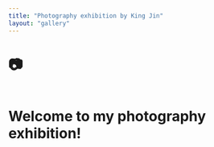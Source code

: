 ```yaml
---
title: "Photography exhibition by King Jin"
layout: "gallery"
---
```

# 📷
```
```       
# Welcome to my photography exhibition!